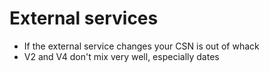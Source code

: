 # External services

- If the external service changes your CSN is out of whack
- V2 and V4 don't mix very well, especially dates